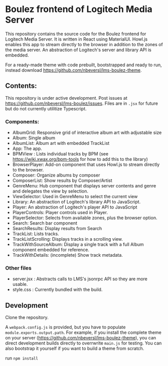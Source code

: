 # Boulez frontend of Logitech Media Server

This repository contains the source code for the Boulez frontend for Logitech Media Server. It is written in React using MaterialUI. Howl.js enables this app to stream directly to the browser in addition to the zones of the media server. An abstraction of Logitech's server and library API is embedded.

For a ready-made theme with code prebuilt, bootstrapped and ready to run, instead download https://github.com/nbeversl/lms-boulez-theme.

## Contents:

This repository is under active development. Post issues at https://github.com/nbeversl/lms-boulez/issues. 
Files are in `.jsx` for future but do not currently utilitize Typescript.

### Components:

- AlbumGrid: Responsive grid of interactive album art with adjustable size
- Album: Single album
- AlbumList: Album art with embedded TrackList
- App: The app.
- BPMView : Lists individual tracks by BPM (see https://wiki.xwax.org/bpm-tools for how to add this to the library)
- BrowserPlayer: Add-on component that uses Howl.js to stream directly to the browser.
- Composer: Organize albums by composer
- ComposerList: Show results by Composer/Artist
- GenreMenu: Hub component that displays server contents and genre and delegates the view by selection.
- ViewSelector: Used in GenreMenu to select the current view
- Library: An abstraction of Logitech's library API to JavaScript.
- Player: An abstraction of Logitech's player API to JavaScript
- PlayerControls: Player controls used in Player.
- PlayerSelector: Selects from available zones, plus the browser option.
- Search: Search bar component
- SearchResults: Display results from Search
- TrackList: Lists tracks.
- TrackListScrolling: Displays tracks in a scrolling view.
- TrackWithSourceAlbum: Display a single track with a full Album component embedded for reference.
- TrackWithDetails: (incomplete) Show track metadata.

### Other files

- server.jsx : Abstracts calls to LMS's jsonrpc API so they are more usable.
- style.css : Currently bundled with the build.

## Development

Clone the repository.

A `webpack.config.js` is provided, but you have to populate `module.exports.output.path`. For example, if you install the complete theme on your server (https://github.com/nbeversl/lms-boulez-theme), you can direct development builds directly to overrwrite `main.js` for testing. You can also bootstrap it yourself if you want to build a theme from scratch.

run `npm install`


